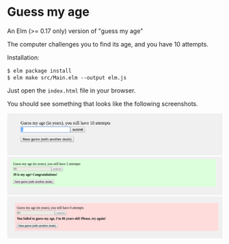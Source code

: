 # Guess my age
An Elm (>= 0.17 only) version of "guess my age"

The computer challenges you to find its age, and you have 10 attempts.

Installation:

```
$ elm package install
$ elm make src/Main.elm --output elm.js
```

Just open the `index.html` file in your browser.

You should see something that looks like the following screenshots.

![start](/images/start.png)
![success](/images/success.png)
![failure](/images/failure.png)
